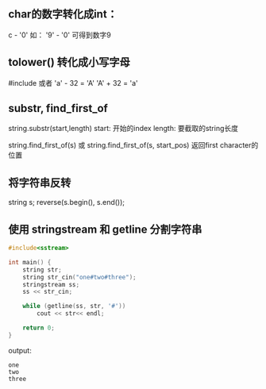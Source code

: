 ## char的数字转化成int：
c - '0'
如： '9' - '0' 可得到数字9

## tolower() 转化成小写字母
#include<cctype>
或者 'a' - 32 = 'A'
'A' + 32 = 'a'

## substr, find_first_of
string.substr(start,length)
start: 开始的index
length: 要截取的string长度

string.find_first_of(s)
或 string.find_first_of(s, start_pos)
返回first character的位置

## 将字符串反转
string s;
reverse(s.begin(), s.end());

## 使用 stringstream 和 getline 分割字符串
```cpp
#include<sstream>

int main() {
	string str;	
	string str_cin("one#two#three");
	stringstream ss;
	ss << str_cin;

	while (getline(ss, str, '#'))
		cout << str<< endl;

	return 0;
}
```

output:
```
one
two
three
```